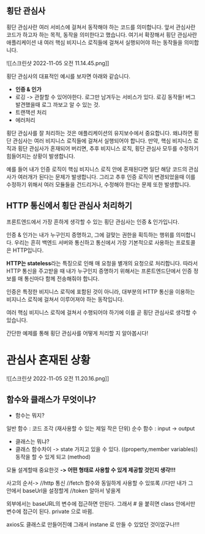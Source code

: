 ## 횡단 관심사

횡단 관심사란 여러 서비스에 걸쳐서 동작해야 하는 코드를 의미합니다. 앞서 관심사란 코드가 하고자 하는 목적, 동작을 의미한다고 했습니다. 여기서 확장해서 횡단 관심사란 애플리케이션 내 여러 핵심 비지니스 로직들에 걸쳐서 실행되어야 하는 동작들을 의미합니다.

![[스크린샷 2022-11-05 오전 11.14.45.png]]

횡단 관심사의 대표적인 예시를 보자면 아래와 같습니다.

-   **인증 & 인가**
-   로깅 -> 관찰할 수 있어야한다. 로그만 남겨두는 서비스가 있다. 로깅 동작들! 버그 발견했을때 로그 까보고 알 수 있는 것.
-   트랜잭션 처리
-   에러처리

횡단 관심사를 잘 처리하는 것은 애플리케이션의 유지보수에서 중요합니다. 왜냐하면 횡단 관심사는 여러 비지니스 로직들에 걸쳐서 실행되어야 합니다. 만약, 핵심 비지니스 로직과 횡단 관심사가 혼재되어 버리면, 추후 비지니스 로직, 횡단 관심사 모두를 수정하기 힘들어지는 상황이 발생합니다.

예를 들어 내가 인증 로직이 핵심 비지니스 로직 안에 혼재된다면 일단 해당 코드의 관심사가 여러개가 된다는 문제가 발생합니다. 그리고 추후 인증 로직이 변경되었을때 이를 수정하기 위해서 여러 모듈들을 건드리거나, 수정해야 한다는 문제 또한 발생합니다.

## HTTP 통신에서 횡단 관심사 처리하기

프론트엔드에서 가장 흔하게 생각할 수 있는 횡단 관심사는 인증 & 인가입니다.

인증 & 인가는 내가 누구인지 증명하고, 그에 걸맞는 권한을 획득하는 행위를 의미합니다. 우리는 흔히 백엔드 서버와 통신하고 통신에서 가장 기본적으로 사용하는 프로토콜은 HTTP입니다.

**HTTP는 stateless**라는 특징으로 인해 매 요청을 별개의 요청으로 처리합니다. 따라서 HTTP 통신을 주고받을 때 내가 누구인지 증명하기 위해서는 프론트엔드단에서 인증 정보를 매 통신마다 함께 전송해줘야 합니다.

인증은 특정한 비지니스 로직에 포함된 것이 아니라, 대부분의 HTTP 통신을 이용하는 비지니스 로직에 걸쳐서 이루어져야 하는 동작입니다.

여러 핵심 비지니스 로직에 걸쳐서 수행되어야 하기에 이를 곧 횡단 관심사로 생각할 수 있습니다.

간단한 예제를 통해 횡단 관심사를 어떻게 처리할 지 알아봅시다!


# 관심사 혼재된 상황
![[스크린샷 2022-11-05 오전 11.20.16.png]]



## 함수와 클래스가 무엇이냐? 

- 함수는 뭐지?

일반 함수 : 코드 조각 (재사용할 수 있는 제일 작은 단위)
순수 함수 : input -> output 

- 클래스는 뭐냐? 
- 클래스 함수차이
-> state 가지고 있을 수 있다. ((property,member variables))
동작을 할 수 있게 되고  (method)

모듈 설계할때 중요한것
**-> 어떤 형태로 사용할 수 있게 제공할 것인지 생각!!!**

사고의 순서-> 
//http 통신
//fetch 함수와 동일하게 사용할 수 있또록 
//다만 내가 그 안에서 baseUrl을 설정할게
//token 알아서 넣을게 

외부에서는 baseURL의 변수에 접근하면 안된다. 
그래서 # 을 붙히면 class 안에서만 변수에 접근이 된다. private 으로 바뀜. 


axios도 클래스로 만들어진얘 그래서 instane 로 만들 수 있었던 것이었구나!!! 



